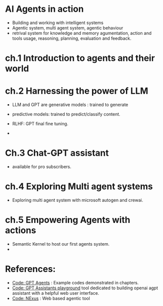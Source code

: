 # AI Agents in action

- Building and working with intelligent systems
- Agentic system, multi agent system, agentic behaviour
- retrival system for knowledge and memory agumentation, action and tools usage, reasoning, planning, evaluation and feedback.

# ch.1 Introduction to agents and their world

# ch.2 Harnessing the power of LLM

- LLM and GPT are generative models : trained to generate
- predictive models: trained to predict/classify content.

- RLHF: GPT final fine tuning.
-

# Ch.3 Chat-GPT assistant

- available for pro subscribers.

# ch.4 Exploring Multi agent systems

- Exploring multi agent system with microsoft autogen and crewai.

# ch.5 Empowering Agents with actions

- Semantic Kernel to host our first agents system.
-

# References:

- [Code: GPT Agents](https://github.com/cxbxmxcx/GPT-Agents) : Example codes demonstrated in chapters.
- [Code: GPT Assistants playground](https://github.com/cxbxmxcx/GPTAssistantsPlayground) tool dedicated to building openai agpt assistant with a helpful web user interface.
- [Code: NExus](https://github.com/cxbxmxcx/Nexus) : Web based agentic tool
